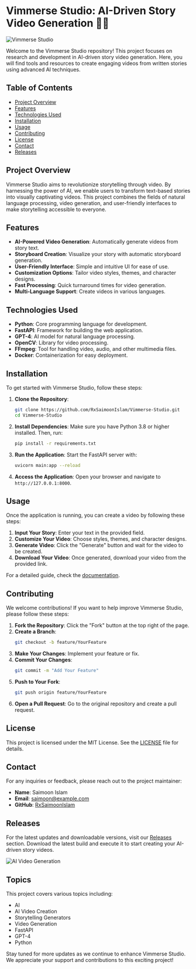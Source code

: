 # Vimmerse Studio: AI-Driven Story Video Generation 🌟🎥

![Vimmerse Studio](https://img.shields.io/badge/Visit%20Releases-Download%20Now-blue)

Welcome to the Vimmerse Studio repository! This project focuses on research and development in AI-driven story video generation. Here, you will find tools and resources to create engaging videos from written stories using advanced AI techniques.

## Table of Contents

- [Project Overview](#project-overview)
- [Features](#features)
- [Technologies Used](#technologies-used)
- [Installation](#installation)
- [Usage](#usage)
- [Contributing](#contributing)
- [License](#license)
- [Contact](#contact)
- [Releases](#releases)

## Project Overview

Vimmerse Studio aims to revolutionize storytelling through video. By harnessing the power of AI, we enable users to transform text-based stories into visually captivating videos. This project combines the fields of natural language processing, video generation, and user-friendly interfaces to make storytelling accessible to everyone.

## Features

- **AI-Powered Video Generation**: Automatically generate videos from story text.
- **Storyboard Creation**: Visualize your story with automatic storyboard generation.
- **User-Friendly Interface**: Simple and intuitive UI for ease of use.
- **Customization Options**: Tailor video styles, themes, and character designs.
- **Fast Processing**: Quick turnaround times for video generation.
- **Multi-Language Support**: Create videos in various languages.

## Technologies Used

- **Python**: Core programming language for development.
- **FastAPI**: Framework for building the web application.
- **GPT-4**: AI model for natural language processing.
- **OpenCV**: Library for video processing.
- **FFmpeg**: Tool for handling video, audio, and other multimedia files.
- **Docker**: Containerization for easy deployment.

## Installation

To get started with Vimmerse Studio, follow these steps:

1. **Clone the Repository**:
   ```bash
   git clone https://github.com/RxSaimoonIslam/Vimmerse-Studio.git
   cd Vimmerse-Studio
   ```

2. **Install Dependencies**:
   Make sure you have Python 3.8 or higher installed. Then, run:
   ```bash
   pip install -r requirements.txt
   ```

3. **Run the Application**:
   Start the FastAPI server with:
   ```bash
   uvicorn main:app --reload
   ```

4. **Access the Application**:
   Open your browser and navigate to `http://127.0.0.1:8000`.

## Usage

Once the application is running, you can create a video by following these steps:

1. **Input Your Story**: Enter your text in the provided field.
2. **Customize Your Video**: Choose styles, themes, and character designs.
3. **Generate Video**: Click the "Generate" button and wait for the video to be created.
4. **Download Your Video**: Once generated, download your video from the provided link.

For a detailed guide, check the [documentation](https://github.com/RxSaimoonIslam/Vimmerse-Studio/wiki).

## Contributing

We welcome contributions! If you want to help improve Vimmerse Studio, please follow these steps:

1. **Fork the Repository**: Click the "Fork" button at the top right of the page.
2. **Create a Branch**: 
   ```bash
   git checkout -b feature/YourFeature
   ```
3. **Make Your Changes**: Implement your feature or fix.
4. **Commit Your Changes**: 
   ```bash
   git commit -m "Add Your Feature"
   ```
5. **Push to Your Fork**: 
   ```bash
   git push origin feature/YourFeature
   ```
6. **Open a Pull Request**: Go to the original repository and create a pull request.

## License

This project is licensed under the MIT License. See the [LICENSE](LICENSE) file for details.

## Contact

For any inquiries or feedback, please reach out to the project maintainer:

- **Name**: Saimoon Islam
- **Email**: saimoon@example.com
- **GitHub**: [RxSaimoonIslam](https://github.com/RxSaimoonIslam)

## Releases

For the latest updates and downloadable versions, visit our [Releases](https://github.com/RxSaimoonIslam/Vimmerse-Studio/releases) section. Download the latest build and execute it to start creating your AI-driven story videos.

![AI Video Generation](https://example.com/ai-video-generation.png)

## Topics

This project covers various topics including:

- AI
- AI Video Creation
- Storytelling Generators
- Video Generation
- FastAPI
- GPT-4
- Python

Stay tuned for more updates as we continue to enhance Vimmerse Studio. We appreciate your support and contributions to this exciting project!